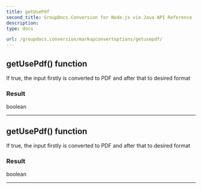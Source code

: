 ```yaml
---
title: getUsePdf
second_title: GroupDocs.Conversion for Node.js via Java API Reference
description: 
type: docs

url: /groupdocs.conversion/markupconvertoptions/getusepdf/
---
```


## getUsePdf()  function

 If  true, the input firstly is converted to PDF and after that to desired format
 

### Result
boolean


---


## getUsePdf()  function

 If  true, the input firstly is converted to PDF and after that to desired format
 

### Result
boolean


---


